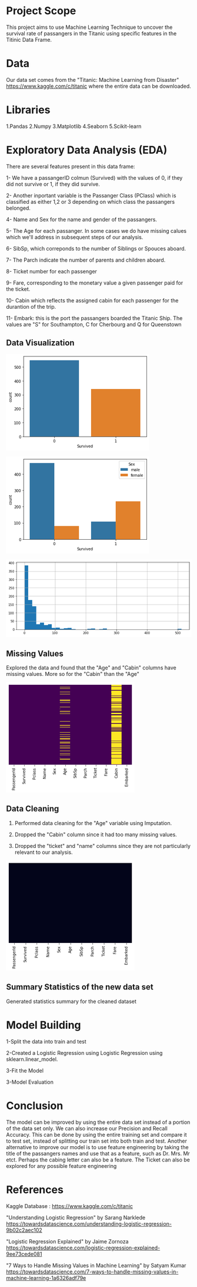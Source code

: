 # Project Scope
This project aims to use Machine Learning Technique to uncover the survival rate of passangers in the Titanic using specific features in the Titinic Data Frame.

# Data
Our data set comes from the "Titanic: Machine Learning from Disaster" https://www.kaggle.com/c/titanic where the entire data can be downloaded.

# Libraries
1.Pandas
2.Numpy
3.Matplotlib
4.Seaborn
5.Scikit-learn

# Exploratory Data Analysis (EDA)
There are several features present in this data frame:

1- We have a passangerID colmun (Survived) with the values of 0, if they did not survive or 1, if they did survive.

2- Another inportant variable is the Passanger Class (PClass) which is classified as either 1,2 or 3 depending on which class the passangers belonged.

4- Name and Sex for the name and gender of the passangers.

5- The Age for each passanger. In some cases we do have missing calues which we'll address in subsequent steps of our analysis.

6- SibSp, which correponds to the number of Siblings or Spouces aboard.

7- The Parch indicate the number of parents and children aboard.

8- Ticket number for each passenger

9- Fare, corresponding to the monetary value a given passenger paid for the ticket.

10- Cabin which reflects the assigned cabin for each passenger for the durantion of the trip.

11- Embark: this is the port the passangers boarded the Titanic Ship. The values are "S" for Southampton, C for Cherbourg and Q for Queenstown


## Data Visualization

![](https://github.com/vimpicode/Machine-Learning-with-Python/blob/main/1.png)


![](https://github.com/vimpicode/Machine-Learning-with-Python/blob/main/2.png)


![](https://github.com/vimpicode/Machine-Learning-with-Python/blob/main/3.png)



## Missing Values


Explored the data and found that the "Age" and "Cabin" columns have missing values. More so for the "Cabin" than the "Age"

![](https://github.com/vimpicode/Machine-Learning-with-Python/blob/main/Missing%20Values.png)



## Data Cleaning

1. Performed data cleaning for the "Age" variable using Imputation.

2. Dropped the "Cabin" column since it had too many missing values.

3. Dropped the "ticket" and "name" columns since they are not particularly relevant to our analysis.


![](https://github.com/vimpicode/Machine-Learning-with-Python/blob/main/No%20Missing%20Values.png)



## Summary Statistics of the new data set
Generated statistics summary for the cleaned dataset

# Model Building

1-Split the data into train and test

2-Created a Logistic Regression using Logistic Regression using sklearn.linear_model.

3-Fit the Model

3-Model Evaluation


# Conclusion


The model can be improved by using the entire data set instead of a portion of the data set only. We can also increase our Precision and Recall Accuracy. This can be done by using the entire training set and compare it to test set, instead of splitting our train set into both train and test. Another alternative to improve our model is to use feature engineering by taking the title of the passangers names and use that as a feature, such as Dr. Mrs. Mr etct. Perhaps the cabing letter can also be a feature. The Ticket can also be explored for any possible feature engineering

 
# References

Kaggle Database : https://www.kaggle.com/c/titanic

"Understanding Logistic Regression" by Sarang Narklede https://towardsdatascience.com/understanding-logistic-regression-9b02c2aec102

"Logistic Regression Explained" by Jaime  Zornoza https://towardsdatascience.com/logistic-regression-explained-9ee73cede081

"7 Ways to Handle Missing Values in Machine Learning" by Satyam Kumar https://towardsdatascience.com/7-ways-to-handle-missing-values-in-machine-learning-1a6326adf79e


